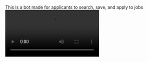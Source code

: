 This is a bot made for applicants to search, save, and apply to jobs 
<video src="https://res.cloudinary.com/djlxfcael/video/upload/v1724961413/InShot_20240829_224349203_kcl2bf.mp4"></video>
